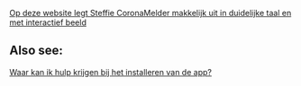 <a href="https://corona.steffie.nl/{{page.lang}}/#!/{{page.lang}}/modules/de-coronamelder-app/60/stap-1.html" target="_blank" rel="noopener noreferrer">Op deze website legt Steffie CoronaMelder makkelijk uit in duidelijke taal en met interactief beeld</a>

## Also see:

[Waar kan ik hulp krijgen bij het installeren van de app?](/{{page.lang}}/faq/1-10-waar-kan-ik-hulp-krijgen-bij-het-installeren-van-de-app)
